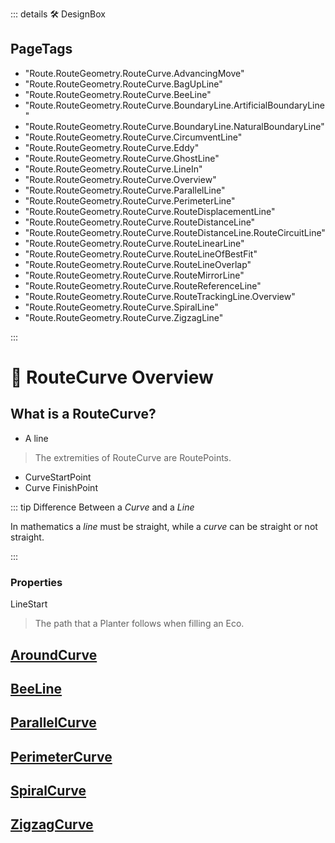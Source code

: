 ::: details 🛠 <dev>DesignBox</dev> 

<h2>PageTags</h2>

- "Route.RouteGeometry.RouteCurve.AdvancingMove"
- "Route.RouteGeometry.RouteCurve.BagUpLine"
- "Route.RouteGeometry.RouteCurve.BeeLine"
- "Route.RouteGeometry.RouteCurve.BoundaryLine.ArtificialBoundaryLine"
- "Route.RouteGeometry.RouteCurve.BoundaryLine.NaturalBoundaryLine"
- "Route.RouteGeometry.RouteCurve.CircumventLine"
- "Route.RouteGeometry.RouteCurve.Eddy"
- "Route.RouteGeometry.RouteCurve.GhostLine"
- "Route.RouteGeometry.RouteCurve.LineIn"
- "Route.RouteGeometry.RouteCurve.Overview"
- "Route.RouteGeometry.RouteCurve.ParallelLine"
- "Route.RouteGeometry.RouteCurve.PerimeterLine"
- "Route.RouteGeometry.RouteCurve.RouteDisplacementLine"
- "Route.RouteGeometry.RouteCurve.RouteDistanceLine"
- "Route.RouteGeometry.RouteCurve.RouteDistanceLine.RouteCircuitLine"
- "Route.RouteGeometry.RouteCurve.RouteLinearLine"
- "Route.RouteGeometry.RouteCurve.RouteLineOfBestFit"
- "Route.RouteGeometry.RouteCurve.RouteLineOverlap"
- "Route.RouteGeometry.RouteCurve.RouteMirrorLine"
- "Route.RouteGeometry.RouteCurve.RouteReferenceLine"
- "Route.RouteGeometry.RouteCurve.RouteTrackingLine.Overview"
- "Route.RouteGeometry.RouteCurve.SpiralLine"
- "Route.RouteGeometry.RouteCurve.ZigzagLine"

:::

# 🔺 <route>RouteCurve Overview</route>

## What is a RouteCurve?

- A line

> The extremities of RouteCurve are RoutePoints. 

- CurveStartPoint
- Curve FinishPoint

::: tip Difference Between a *Curve* and a *Line*

In mathematics a *line* must be straight, while a *curve* can be straight or not straight.

:::

### Properties

LineStart

> The path that a Planter follows when filling an Eco.

## [AroundCurve](/reference/Route/RouteCurve/AroundLine)

## [BeeLine](/reference/Route/RouteCurve/BeeLine)

## [ParallelCurve](/reference/Route/RouteCurve/ParallelLine)

## [PerimeterCurve](/reference/Route/RouteCurve/PerimeterLine)

## [SpiralCurve](/reference/Route/RouteCurve/SpiralLine)

## [ZigzagCurve](/reference/Route/RouteCurve/ZigzagLine)


